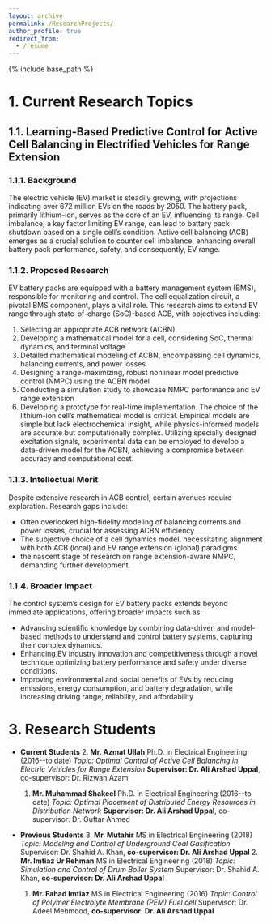 ```yaml
---
layout: archive
permalink: /ResearchProjects/
author_profile: true
redirect_from:
  - /resume
---
```


{% include base_path %}

# 1. Current Research Topics
## 1.1. Learning-Based Predictive Control for Active Cell Balancing in Electrified Vehicles for Range Extension

### 1.1.1. Background
The electric vehicle (EV) market is steadily growing, with projections indicating over 672 million EVs on the roads by 2050. The battery pack, primarily lithium-ion, serves as the core of an EV, influencing its range. Cell imbalance, a key factor limiting EV range, can lead to battery pack shutdown based on a single cell’s condition. Active cell balancing (ACB) emerges as a crucial solution to counter cell imbalance, enhancing overall battery pack performance, safety, and consequently, EV range.

### 1.1.2. Proposed Research
EV battery packs are equipped with a battery management system (BMS), responsible for monitoring and control. The cell equalization circuit, a pivotal BMS component, plays a vital role. This research aims to extend EV range through state-of-charge (SoC)-based ACB, with objectives including:
1. Selecting an appropriate ACB network (ACBN)
2. Developing a mathematical model for a cell, considering SoC, thermal dynamics, and terminal voltage
3. Detailed mathematical modeling of ACBN, encompassing cell dynamics, balancing currents, and power losses
4. Designing a range-maximizing, robust nonlinear model predictive control (NMPC) using the ACBN model
5. Conducting a simulation study to showcase NMPC performance and EV range extension
6. Developing a prototype for real-time implementation.
The choice of the lithium-ion cell’s mathematical model is critical. Empirical models are simple but lack
electrochemical insight, while physics-informed models are accurate but computationally complex. Utilizing
specially designed excitation signals, experimental data can be employed to develop a data-driven model for
the ACBN, achieving a compromise between accuracy and computational cost.

### 1.1.3. Intellectual Merit
Despite extensive research in ACB control, certain avenues require exploration. Research gaps include:
* Often overlooked high-fidelity modeling of balancing currents and power losses, crucial for assessing ACBN efficiency
* The subjective choice of a cell dynamics model, necessitating alignment with both ACB (local) and EV range extension (global) paradigms
* the nascent stage of research on range extension-aware NMPC, demanding further development.
  
### 1.1.4. Broader Impact
The control system’s design for EV battery packs extends beyond immediate applications, offering broader impacts such as:
* Advancing scientific knowledge by combining data-driven and model-based methods to understand and control battery systems, capturing their complex dynamics.
* Enhancing EV industry innovation and competitiveness through a novel technique optimizing battery performance and safety under diverse conditions.
* Improving environmental and social benefits of EVs by reducing emissions, energy consumption, and
battery degradation, while increasing driving range, reliability, and affordability

# 3. Research Students
* **Current Students**
  2. **Mr. Azmat Ullah** Ph.D. in Electrical Engineering (2016--to date)
     *Topic: Optimal Control of Active Cell Balancing in Electric Vehicles for Range Extension*
     **Supervisor: Dr. Ali Arshad Uppal**, co-supervisor: Dr. Rizwan Azam
  1. **Mr. Muhammad Shakeel** Ph.D. in Electrical Engineering (2016--to date)
     *Topic: Optimal Placement of Distributed Energy Resources in Distribution Network*
     **Supervisor: Dr. Ali Arshad Uppal**, co-supervisor: Dr. Guftar Ahmed
     
* **Previous Students**
  3. **Mr. Mutahir** MS in Electrical Engineering (2018)
     *Topic: Modeling and Control of Underground Coal Gasification*
     Supervisor: Dr. Shahid A. Khan, **co-supervisor: Dr. Ali Arshad Uppal**
  2. **Mr. Imtiaz Ur Rehman** MS in Electrical Engineering (2018)
     *Topic: Simulation and Control of Drum Boiler System*
     Supervisor: Dr. Shahid A. Khan, **co-supervisor: Dr. Ali Arshad Uppal**
  1. **Mr. Fahad Imtiaz** MS in Electrical Engineering (2016)
     *Topic: Control of Polymer Electrolyte Membrane (PEM) Fuel cell*
     Supervisor: Dr. Adeel Mehmood, **co-supervisor: Dr. Ali Arshad Uppal**



